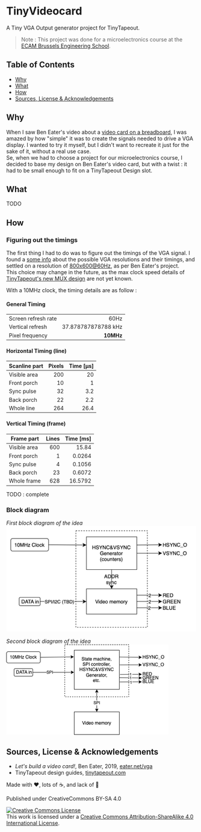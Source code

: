 # TinyVideocard

A Tiny VGA Output generator project for TinyTapeout.

> Note : This project was done for a microelectronics course at the [ECAM Brussels Engineering School](https://www.ecam.be/).

## Table of Contents

- [Why](#why)
- [What](#what)
- [How](#how)
- [Sources, License & Acknowledgements](#sources-license--acknowledgements)

## Why

When I saw Ben Eater's video about a [video card on a breadboard](https://www.youtube.com/watch?v=l7rce6IQDWs), I was amazed by how "simple" it was to create the signals needed to drive a VGA display. I wanted to try it myself, but I didn't want to recreate it just for the sake of it, without a real use case.  
Se, when we had to choose a project for our microelectronics course, I decided to base my design on Ben Eater's video card, but with a twist : it had to be small enough to fit on a TinyTapeout Design slot.

## What

TODO

## How

### Figuring out the timings

The first thing I had to do was to figure out the timings of the VGA signal. I found a [some info](http://www.tinyvga.com/vga-timing) about the possible VGA resolutions and their timings, and settled on a resolution of [800x600@60Hz](http://www.tinyvga.com/vga-timing/800x600@60Hz), as per Ben Eater's project.  
This choice may change in the future, as the max clock speed details of [TinyTapeout's new MUX design](https://github.com/TinyTapeout/tt-multiplexer) are not yet known.

With a 10MHz clock, the timing details are as follow :

#### General Timing

| | |
|-|-:|
| Screen refresh rate | 60Hz |
| Vertical refresh | 37.878787878788 kHz |
| Pixel frequency | **10MHz**

#### Horizontal Timing (line)

| Scanline part | Pixels | Time [µs] |
|-|-:|-:|
| Visible area | 200 | 20 |
| Front porch | 10 | 1 |
| Sync pulse | 32 | 3.2 |
| Back porch | 22 | 2.2 |
| Whole line | 264 | 26.4 |

#### Vertical Timing (frame)

| Frame part | Lines | Time [ms] |
|-|-:|-:|
| Visible area | 600 | 15.84 |
| Front porch | 1 | 0.0264 |
| Sync pulse | 4 | 0.1056 |
| Back porch | 23 | 0.6072 |
| Whole frame | 628 | 16.5792 |

TODO : complete

### Block diagram

*First block diagram of the idea*  
![First block diagram of the idea](./diagrams/block.drawio.png)

*Second block diagram of the idea*
![Second block diagram of the idea](./diagrams/block_ram.drawio.png)

## Sources, License & Acknowledgements

- *Let's build a video card!*, Ben Eater, 2019, [eater.net/vga](https://eater.net/vga)
- TinyTapeout design guides, [tinytapeout.com](https://tinytapeout.com)

Made with ❤️, lots of ☕️, and lack of 🛌

Published under CreativeCommons BY-SA 4.0

[![Creative Commons License](https://i.creativecommons.org/l/by-sa/4.0/88x31.png)](http://creativecommons.org/licenses/by-sa/4.0/)  
This work is licensed under a [Creative Commons Attribution-ShareAlike 4.0 International License](https://creativecommons.org/licenses/by-sa/4.0/).
